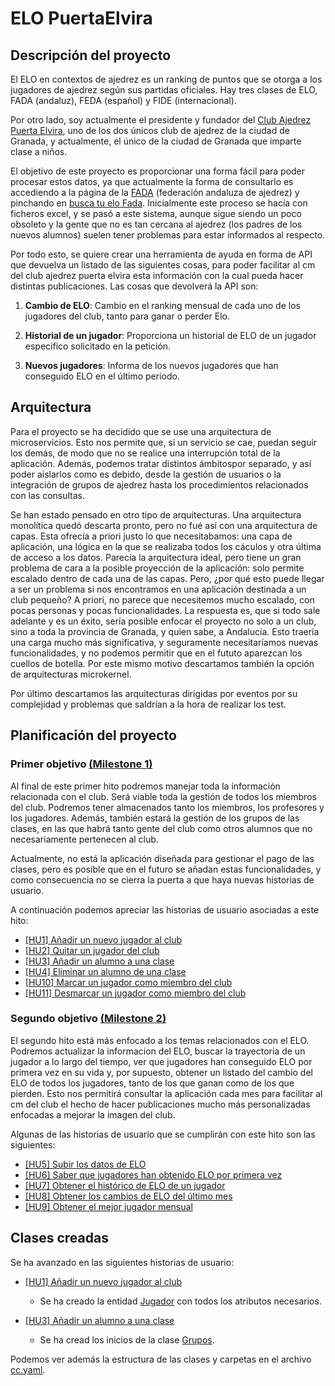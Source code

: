 # ELO PuertaElvira


## Descripción del proyecto

El ELO en contextos de ajedrez es un ranking de puntos que se otorga a los jugadores de ajedrez según sus partidas oficiales. Hay tres clases de ELO, FADA (andaluz), FEDA (español) y FIDE (internacional). 

Por otro lado, soy actualmente el presidente y fundador del [Club Ajedrez Puerta Elvira](http://clubajedrezpuertaelvira.blogspot.com/), uno de los dos únicos club de ajedrez de la ciudad de Granada, y actualmente, el único de la ciudad de Granada que imparte clase a niños. 

El objetivo de este proyecto es proporcionar una forma fácil para poder procesar estos datos, ya que actualmente la forma de consultarlo es accediendo a la página de la [FADA](http://www.fadajedrez.com/) (federación andaluza de ajedrez) y pinchando en [busca tu elo Fada](http://www.fadajedrez.com/index.php/gestion-elo/busca-tu-elo-fada). Inicialmente este proceso se hacía con ficheros excel, y se pasó a este sistema, aunque sigue siendo un poco obsoleto y la gente que no es tan cercana al ajedrez (los padres de los nuevos alumnos) suelen tener problemas para estar informados al respecto. 

Por todo esto, se quiere crear una herramienta de ayuda en forma de API que devuelva un listado de las siguientes cosas, para poder facilitar al cm del club ajedrez puerta elvira esta información con la cual pueda hacer distintas publicaciones. Las cosas que devolverá la API son:

1. **Cambio de ELO**: Cambio en el ranking mensual de cada uno de los jugadores del club, tanto para ganar o perder Elo.
	
2. **Historial de un jugador**: Proporciona un historial de ELO de un jugador especifico solicitado en la petición.
	
3. **Nuevos jugadores**: Informa de los nuevos jugadores que han conseguido ELO en el último periodo.

## Arquitectura

Para el proyecto se ha decidido que se use una arquitectura de microservicios. Esto nos permite que, si un servicio se cae, puedan seguir los demás, de modo que no se realice una interrupción total de la aplicación. Además, podemos tratar distintos ámbitospor separado, y así poder aislarlos como es debido, desde la gestión de usuarios o la integración de grupos de ajedrez hasta los procedimientos relacionados con las consultas. 

Se han estado pensado en otro tipo de arquitecturas. Una arquitectura monolítica quedó descarta pronto, pero no fué así con una arquitectura de capas. Esta ofrecía a priori justo lo que necesitabamos: una capa de aplicación, una lógica en la que se realizaba todos los cáculos y otra última de acceso a los datos. Parecía la arquitectura ideal, pero tiene un gran problema de cara a la posible proyección de la aplicación: solo permite escalado dentro de cada una de las capas. Pero, ¿por qué esto puede llegar a ser un problema si nos encontramos en una aplicación destinada a un club pequeño? A priori, no parece que necesitemos mucho escalado, con pocas personas y pocas funcionalidades. La respuesta es, que si todo sale adelante y es un éxito, sería posible enfocar el proyecto no solo a un club, sino a toda la provincia de Granada, y quien sabe, a Andalucía. Esto traería una carga mucho más significativa, y seguramente necesitaríamos nuevas funcionalidades, y no podemos permitir que en el fututo aparezcan los cuellos de botella. Por este mismo motivo descartamos también la opción de arquitecturas microkernel.

Por último descartamos las arquitecturas dirigidas por eventos por su complejidad y problemas que saldrían a la hora de realizar los test.


## Planificación del proyecto



### Primer objetivo [(Milestone 1)](https://github.com/manuelorantes/EloPuertaElvira/milestone/1)

Al final de este primer hito podremos manejar toda la información relacionada con el club. Será viable toda la gestión de todos los miembros del club. Podremos tener almacenados tanto los miembros, los profesores y los jugadores. Además, también estará la gestión de los grupos de las clases, en las que habrá tanto gente del club como otros alumnos que no necesariamente pertenecen al club.

Actualmente, no está la aplicación diseñada para gestionar el pago de las clases, pero es posible que en el futuro se añadan estas funcionalidades, y como consecuencia no se cierra la puerta a que haya nuevas historias de usuario.

A continuación podemos apreciar las historias de usuario asociadas a este hito:

- [[HU1] Añadir un nuevo jugador al club](https://github.com/manuelorantes/EloPuertaElvira/issues/7)
- [[HU2] Quitar un jugador del club](https://github.com/manuelorantes/EloPuertaElvira/issues/8)
- [[HU3] Añadir un alumno a una clase](https://github.com/manuelorantes/EloPuertaElvira/issues/12)
- [[HU4] Eliminar un alumno de una clase](https://github.com/manuelorantes/EloPuertaElvira/issues/13)
- [[HU10] Marcar un jugador como miembro del club](https://github.com/manuelorantes/EloPuertaElvira/issues/39)
- [[HU11] Desmarcar un jugador como miembro del club](https://github.com/manuelorantes/EloPuertaElvira/issues/40)


### Segundo objetivo [(Milestone 2)](https://github.com/manuelorantes/EloPuertaElvira/milestone/2)

El segundo hito está más enfocado a los temas relacionados con el ELO. Podremos actualizar la informacion del ELO, buscar la trayectoria de un jugador a lo largo del tiempo, ver que jugadores han conseguido ELO por primera vez en su vida y, por supuesto, obtener un listado del cambio del ELO de todos los jugadores, tanto de los que ganan como de los que pierden. Esto nos permitirá consultar la aplicación cada mes para facilitar al cm del club el hecho de hacer publicaciones mucho más personalizadas enfocadas a mejorar la imagen del club.

Algunas de las historias de usuario que se cumplirán con este hito son las siguientes:

- [[HU5] Subir los datos de ELO](https://github.com/manuelorantes/EloPuertaElvira/issues/11)
- [[HU6] Saber que jugadores han obtenido ELO por primera vez](https://github.com/manuelorantes/EloPuertaElvira/issues/10)
- [[HU7] Obtener el histórico de ELO de un jugador](https://github.com/manuelorantes/EloPuertaElvira/issues/9)
- [[HU8] Obtener los cambios de ELO del último mes](https://github.com/manuelorantes/EloPuertaElvira/issues/6)
- [[HU9] Obtener el mejor jugador mensual](https://github.com/manuelorantes/EloPuertaElvira/issues/38)

## Clases creadas

Se ha avanzado en las siguientes historias de usuario:

- [[HU1] Añadir un nuevo jugador al club](https://github.com/manuelorantes/EloPuertaElvira/issues/7)
  + Se ha creado la entidad [Jugador](https://github.com/manuelorantes/EloPuertaElvira/blob/main/Proyecto_EloPuertaElvira/src/Entity/Player.php) con todos los atributos necesarios. 

- [[HU3] Añadir un alumno a una clase](https://github.com/manuelorantes/EloPuertaElvira/issues/12)
  + Se ha cread los inicios de la clase [Grupos](https://github.com/manuelorantes/EloPuertaElvira/blob/main/Proyecto_EloPuertaElvira/src/Entity/Group.php).


Podemos ver además la estructura de las clases y carpetas en el archivo [cc.yaml](https://github.com/manuelorantes/EloPuertaElvira/blob/main/Proyecto_EloPuertaElvira/cc.yaml).

 
